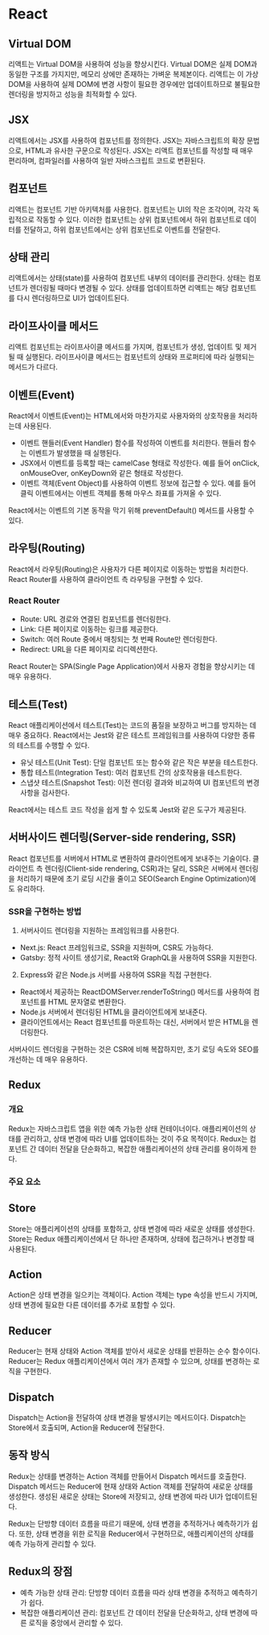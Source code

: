 # React

## Virtual DOM

리액트는 Virtual DOM을 사용하여 성능을 향상시킨다. Virtual DOM은 실제 DOM과 동일한 구조를 가지지만, 메모리 상에만 존재하는 가벼운 복제본이다. 리액트는 이 가상 DOM을 사용하여 실제 DOM에 변경 사항이 필요한 경우에만 업데이트하므로 불필요한 렌더링을 방지하고 성능을 최적화할 수 있다.

## JSX

리액트에서는 JSX를 사용하여 컴포넌트를 정의한다. JSX는 자바스크립트의 확장 문법으로, HTML과 유사한 구문으로 작성된다. JSX는 리액트 컴포넌트를 작성할 때 매우 편리하며, 컴파일러를 사용하여 일반 자바스크립트 코드로 변환된다.

## 컴포넌트

리액트는 컴포넌트 기반 아키텍처를 사용한다. 컴포넌트는 UI의 작은 조각이며, 각각 독립적으로 작동할 수 있다. 이러한 컴포넌트는 상위 컴포넌트에서 하위 컴포넌트로 데이터를 전달하고, 하위 컴포넌트에서는 상위 컴포넌트로 이벤트를 전달한다.

## 상태 관리

리액트에서는 상태(state)를 사용하여 컴포넌트 내부의 데이터를 관리한다. 상태는 컴포넌트가 렌더링될 때마다 변경될 수 있다. 상태를 업데이트하면 리액트는 해당 컴포넌트를 다시 렌더링하므로 UI가 업데이트된다.

## 라이프사이클 메서드

리액트 컴포넌트는 라이프사이클 메서드를 가지며, 컴포넌트가 생성, 업데이트 및 제거될 때 실행된다. 라이프사이클 메서드는 컴포넌트의 상태와 프로퍼티에 따라 실행되는 메서드가 다르다.

## 이벤트(Event)

React에서 이벤트(Event)는 HTML에서와 마찬가지로 사용자와의 상호작용을 처리하는데 사용된다.

- 이벤트 핸들러(Event Handler) 함수를 작성하여 이벤트를 처리한다. 핸들러 함수는 이벤트가 발생했을 때 실행된다.
- JSX에서 이벤트를 등록할 때는 camelCase 형태로 작성한다. 예를 들어 onClick, onMouseOver, onKeyDown와 같은 형태로 작성한다.
- 이벤트 객체(Event Object)를 사용하여 이벤트 정보에 접근할 수 있다. 예를 들어 클릭 이벤트에서는 이벤트 객체를 통해 마우스 좌표를 가져올 수 있다.

React에서는 이벤트의 기본 동작을 막기 위해 preventDefault() 메서드를 사용할 수 있다.

## 라우팅(Routing)

React에서 라우팅(Routing)은 사용자가 다른 페이지로 이동하는 방법을 처리한다. React Router를 사용하여 클라이언트 측 라우팅을 구현할 수 있다. 

### React Router

- Route: URL 경로와 연결된 컴포넌트를 렌더링한다.
- Link: 다른 페이지로 이동하는 링크를 제공한다.
- Switch: 여러 Route 중에서 매칭되는 첫 번째 Route만 렌더링한다.
- Redirect: URL을 다른 페이지로 리디렉션한다.

React Router는 SPA(Single Page Application)에서 사용자 경험을 향상시키는 데 매우 유용하다.

## 테스트(Test)

React 애플리케이션에서 테스트(Test)는 코드의 품질을 보장하고 버그를 방지하는 데 매우 중요하다. React에서는 Jest와 같은 테스트 프레임워크를 사용하여 다양한 종류의 테스트를 수행할 수 있다.

- 유닛 테스트(Unit Test): 단일 컴포넌트 또는 함수와 같은 작은 부분을 테스트한다.
- 통합 테스트(Integration Test): 여러 컴포넌트 간의 상호작용을 테스트한다.
- 스냅샷 테스트(Snapshot Test): 이전 렌더링 결과와 비교하여 UI 컴포넌트의 변경사항을 검사한다.

React에서는 테스트 코드 작성을 쉽게 할 수 있도록 Jest와 같은 도구가 제공된다.

## 서버사이드 렌더링(Server-side rendering, SSR)

React 컴포넌트를 서버에서 HTML로 변환하여 클라이언트에게 보내주는 기술이다. 클라이언트 측 렌더링(Client-side rendering, CSR)과는 달리, SSR은 서버에서 렌더링을 처리하기 때문에 초기 로딩 시간을 줄이고 SEO(Search Engine Optimization)에도 유리하다.

### SSR을 구현하는 방법

1. 서버사이드 렌더링을 지원하는 프레임워크를 사용한다.
- Next.js: React 프레임워크로, SSR을 지원하며, CSR도 가능하다.
- Gatsby: 정적 사이트 생성기로, React와 GraphQL을 사용하여 SSR을 지원한다.
2. Express와 같은 Node.js 서버를 사용하여 SSR을 직접 구현한다.
- React에서 제공하는 ReactDOMServer.renderToString() 메서드를 사용하여 컴포넌트를 HTML 문자열로 변환한다.
- Node.js 서버에서 렌더링된 HTML을 클라이언트에게 보내준다.
- 클라이언트에서는 React 컴포넌트를 마운트하는 대신, 서버에서 받은 HTML을 렌더링한다.

서버사이드 렌더링을 구현하는 것은 CSR에 비해 복잡하지만, 초기 로딩 속도와 SEO를 개선하는 데 매우 유용하다.



## Redux

### 개요

Redux는 자바스크립트 앱을 위한 예측 가능한 상태 컨테이너이다. 애플리케이션의 상태를 관리하고, 상태 변경에 따라 UI를 업데이트하는 것이 주요 목적이다. Redux는 컴포넌트 간 데이터 전달을 단순화하고, 복잡한 애플리케이션의 상태 관리를 용이하게 한다.

### 주요 요소

## Store

Store는 애플리케이션의 상태를 포함하고, 상태 변경에 따라 새로운 상태를 생성한다. Store는 Redux 애플리케이션에서 단 하나만 존재하며, 상태에 접근하거나 변경할 때 사용된다.

## Action

Action은 상태 변경을 일으키는 객체이다. Action 객체는 type 속성을 반드시 가지며, 상태 변경에 필요한 다른 데이터를 추가로 포함할 수 있다.

## Reducer

Reducer는 현재 상태와 Action 객체를 받아서 새로운 상태를 반환하는 순수 함수이다. Reducer는 Redux 애플리케이션에서 여러 개가 존재할 수 있으며, 상태를 변경하는 로직을 구현한다.

## Dispatch

Dispatch는 Action을 전달하여 상태 변경을 발생시키는 메서드이다. Dispatch는 Store에서 호출되며, Action을 Reducer에 전달한다.

## 동작 방식

Redux는 상태를 변경하는 Action 객체를 만들어서 Dispatch 메서드를 호출한다. Dispatch 메서드는 Reducer에 현재 상태와 Action 객체를 전달하여 새로운 상태를 생성한다. 생성된 새로운 상태는 Store에 저장되고, 상태 변경에 따라 UI가 업데이트된다.

Redux는 단방향 데이터 흐름을 따르기 때문에, 상태 변경을 추적하거나 예측하기가 쉽다. 또한, 상태 변경을 위한 로직을 Reducer에서 구현하므로, 애플리케이션의 상태를 예측 가능하게 관리할 수 있다.

## Redux의 장점

- 예측 가능한 상태 관리: 단방향 데이터 흐름을 따라 상태 변경을 추적하고 예측하기가 쉽다.
- 복잡한 애플리케이션 관리: 컴포넌트 간 데이터 전달을 단순화하고, 상태 변경에 따른 로직을 중앙에서 관리할 수 있다.
